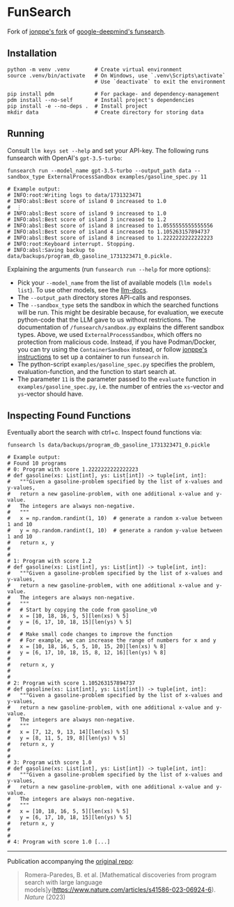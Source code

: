 # FunSearch

Fork of [jonppe's fork](https://github.com/jonppe/funsearch) of [google-deepmind's funsearch](https://github.com/google-deepmind/funsearch).

## Installation

```shell
python -m venv .venv        # Create virtual environment
source .venv/bin/activate   # On Windows, use `.venv\Scripts\activate`
                            # Use `deactivate` to exit the environment

pip install pdm             # For package- and dependency-management
pdm install --no-self       # Install project's dependencies
pip install -e --no-deps .  # Install project
mkdir data                  # Create directory for storing data
```

## Running

Consult `llm keys set --help` and set your API-key. The following runs funsearch with OpenAI's `gpt-3.5-turbo`:

```shell
funsearch run --model_name gpt-3.5-turbo --output_path data --sandbox_type ExternalProcessSandbox examples/gasoline_spec.py 11

# Example output:
# INFO:root:Writing logs to data/1731323471
# INFO:absl:Best score of island 0 increased to 1.0
#  ⋮
# INFO:absl:Best score of island 9 increased to 1.0
# INFO:absl:Best score of island 3 increased to 1.2
# INFO:absl:Best score of island 8 increased to 1.0555555555555556
# INFO:absl:Best score of island 4 increased to 1.105263157894737
# INFO:absl:Best score of island 8 increased to 1.2222222222222223
# INFO:root:Keyboard interrupt. Stopping.
# INFO:absl:Saving backup to data/backups/program_db_gasoline_1731323471_0.pickle.
```


Explaining the arguments (run `funsearch run --help` for more options):

- Pick your `--model_name` from the list of available models (`llm models list`). To use other models, see the [llm-docs](https://llm.datasette.io/en/stable/other-models.html).
- The `--output_path` directory stores API-calls and responses.
- The `--sandbox_type` sets the sandbox in which the searched functions will be run. This might be desirable because, for evaluation, we execute python-code that the LLM gave to us without restrictions. The documentation of `/funsearch/sandbox.py` explains the different sandbox types. Above, we used `ExternalProcessSandbox`, which offers no protection from malicious code. Instead, if you have Podman/Docker, you can try using the `ContainerSandbox` instead, or follow [jonppe's instructions](https://github.com/jonppe/funsearch/blob/745f2e7a61ef1418a95e09a009f2f65a3ce7c2ac/README.md) to set up a container to run `funsearch` in.
- The python-script `examples/gasoline_spec.py` specifies the problem, evaluation-function, and the function to start search at.
- The parameter `11` is the parameter passed to the `evaluate` function in `examples/gasoline_spec.py`, i.e. the number of entries the `xs`-vector and `ys`-vector should have.

## Inspecting Found Functions

Eventually abort the search with ctrl+c. Inspect found functions via:

```shell
funsearch ls data/backups/program_db_gasoline_1731323471_0.pickle

# Example output:
# Found 10 programs
# 0: Program with score 1.2222222222222223
# def gasoline(xs: List[int], ys: List[int]) -> tuple[int, int]:
#   """Given a gasoline-problem specified by the list of x-values and y-values,
#   return a new gasoline-problem, with one additional x-value and y-value.
#   The integers are always non-negative.
#   """
#   x = np.random.randint(1, 10)  # generate a random x-value between 1 and 10
#   y = np.random.randint(1, 10)  # generate a random y-value between 1 and 10
#   return x, y
# 
# 
# 1: Program with score 1.2
# def gasoline(xs: List[int], ys: List[int]) -> tuple[int, int]:
#   """Given a gasoline-problem specified by the list of x-values and y-values,
#   return a new gasoline-problem, with one additional x-value and y-value.
#   The integers are always non-negative.
#   """
#   # Start by copying the code from gasoline_v0
#   x = [10, 18, 16, 5, 5][len(xs) % 5]
#   y = [6, 17, 10, 18, 15][len(ys) % 5]
# 
#   # Make small code changes to improve the function
#   # For example, we can increase the range of numbers for x and y
#   x = [10, 18, 16, 5, 5, 10, 15, 20][len(xs) % 8]
#   y = [6, 17, 10, 18, 15, 8, 12, 16][len(ys) % 8]
# 
#   return x, y
# 
# 
# 2: Program with score 1.105263157894737
# def gasoline(xs: List[int], ys: List[int]) -> tuple[int, int]:
#   """Given a gasoline-problem specified by the list of x-values and y-values,
#   return a new gasoline-problem, with one additional x-value and y-value.
#   The integers are always non-negative.
#   """
#   x = [7, 12, 9, 13, 14][len(xs) % 5]
#   y = [8, 11, 5, 19, 8][len(ys) % 5]
#   return x, y
# 
# 
# 3: Program with score 1.0
# def gasoline(xs: List[int], ys: List[int]) -> tuple[int, int]:
#   """Given a gasoline-problem specified by the list of x-values and y-values,
#   return a new gasoline-problem, with one additional x-value and y-value.
#   The integers are always non-negative.
#   """
#   x = [10, 18, 16, 5, 5][len(xs) % 5]
#   y = [6, 17, 10, 18, 15][len(ys) % 5]
#   return x, y
# 
# 
# 4: Program with score 1.0 [...]
```

---

Publication accompanying the [original repo](https://github.com/google-deepmind/funsearch):

> Romera-Paredes, B. et al. [Mathematical discoveries from program search with large language models]y(https://www.nature.com/articles/s41586-023-06924-6). *Nature* (2023)